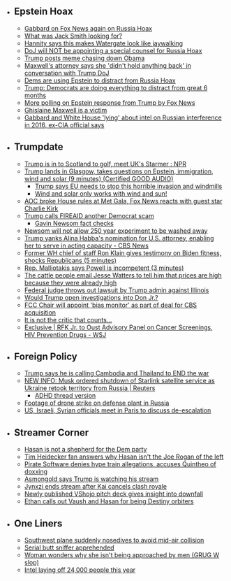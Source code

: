  - ## Epstein Hoax
    - [Gabbard on Fox News again on Russia Hoax](https://youtu.be/aDi0tDm7bpg?si=8b6H3uIap-f8pLHJ)
    - [What was Jack Smith looking for?](https://x.com/Acyn/status/1948920287011242438)
    - [Hannity says this makes Watergate look like jaywalking](https://x.com/Acyn/status/1948917859008348207)
    - [DoJ will NOT be appointing a special counsel for Russia Hoax](https://youtu.be/3r0s7bTvBRk?si=oBel4LfVKQ4rWKii)
    - [Trump posts meme chasing down Obama](https://x.com/TrumpDailyPosts/status/1949134488211996819)
    - [Maxwell's attorney says she 'didn't hold anything back' in conversation with Trump DoJ](https://x.com/Acyn/status/1948898052796022927)
    - [Dems are using Epstein to distract from Russia Hoax](https://x.com/Acyn/status/1948884026770817316)
    - [Trump: Democrats are doing everything to distract from great 6 months](https://x.com/TrumpDailyPosts/status/1948561065492529342)
    - [More polling on Epstein response from Trump by Fox News](https://x.com/Acyn/status/1948940821447000152)
    - [Ghislaine Maxwell is a victim](https://x.com/RpsAgainstTrump/status/1948566415444742373)
    - [Gabbard and White House 'lying' about intel on Russian interference in 2016, ex-CIA official says](https://www.nbcnews.com/politics/national-security/gabbard-white-house-lying-intel-russian-interference-2016-ex-cia-offic-rcna220870?cid=sm_npd_nn_tw_ma&taid=6884cdd26fb17600013a4d07&utm_campaign=trueanthem&utm_medium=social&utm_source=twitter)
  - ## Trumpdate
    - [Trump is in to Scotland to golf, meet UK's Starmer : NPR](https://www.npr.org/2025/07/24/nx-s1-5475207/trump-scotland-trade-epstein)
    - [Trump lands in Glasgow, takes questions on Epstein, immigration, wind and solar (9 minutes) (Certified GOOD AUDIO)](https://youtu.be/oy1qAH2XlXw?si=psAGEElHgg4WypJB)
      - [Trump says EU needs to stop this horrible invasion and windmills](https://x.com/Acyn/status/1948835267441557572)
      - [Wind and solar only works with wind and sun!](https://x.com/Acyn/status/1948842701765685553)
    - [AOC broke House rules at Met Gala, Fox News reacts with guest star Charlie Kirk](https://youtu.be/rmZ63S2avD0?si=jt4NuZZeEW4PZ2-8)
    - [Trump calls FIREAID another Democrat scam](https://x.com/TrumpDailyPosts/status/1948893457990516807)
      - [Gavin Newsom fact checks](https://x.com/GavinNewsom/status/1948906454632857971)
    - [Newsom will not allow 250 year experiment to be washed away](https://x.com/Acyn/status/1948861718593192332)
    - [Trump yanks Alina Habba's nomination for U.S. attorney, enabling her to serve in acting capacity - CBS News](https://www.cbsnews.com/news/u-s-attorney-new-jersey-alina-habba-desiree-leigh-grace-pam-bondi/)
    - [Former WH chief of staff Ron Klain gives testimony on Biden fitness, shocks Republicans (5 minutes)](https://youtu.be/oehi6zSzqws?si=3Dal8e_nOLliHeid)
    - [Rep. Malliotakis says Powell is incompetent (3 minutes)](https://youtu.be/qiI29EGlCBA?si=m2Ub460N6zVhH-R9)
    - [The cattle people email Jesse Watters to tell him that prices are high because they were already high](https://x.com/Acyn/status/1948868722741182670)
    - [Federal judge throws out lawsuit by Trump admin against Illinois](https://x.com/kyledcheney/status/1948847540650012823)
    - [Would Trump open investigations into Don Jr.?](https://x.com/Acyn/status/1948908955494740165)
    - [FCC Chair will appoint 'bias monitor' as part of deal for CBS acquisition](https://x.com/factpostnews/status/1948776828333617502)
    - [It is not the critic that counts...](https://x.com/WhiteHouse/status/1948879207649403318)
    - [Exclusive | RFK Jr. to Oust Advisory Panel on Cancer Screenings, HIV Prevention Drugs - WSJ](https://www.wsj.com/health/healthcare/rfk-health-screening-panel-members-c308cbb0)
  - ## Foreign Policy
    - [Trump says he is calling Cambodia and Thailand to END the war](https://x.com/TrumpDailyPosts/status/1949137060402540987)
    - [NEW INFO: Musk ordered shutdown of Starlink satellite service as Ukraine retook territory from Russia | Reuters](https://www.reuters.com/investigations/musk-ordered-shutdown-starlink-satellite-service-ukraine-retook-territory-russia-2025-07-25/)
      - [ADHD thread version](https://x.com/Mylovanov/status/1948879780842987875)
    - [Footage of drone strike on defense plant in Russia](https://x.com/wartranslated/status/1948982307538223384)
    - [US, Israeli, Syrian officials meet in Paris to discuss de-escalation](https://x.com/TheStudyofWar/status/1948872418610872703)
  - ## Streamer Corner
    - [Hasan is not a shepherd for the Dem party](https://x.com/Awk20000/status/1948985854317527484)
    - [Tim Heidecker fan answers why Hasan isn't the Joe Rogan of the left](https://x.com/Awk20000/status/1948776082238570556)
    - [Pirate Software denies hype train allegations, accuses Quintheo of doxxing](https://x.com/Awk20000/status/1948963594043097320)
    - [Asmongold says Trump is watching his stream](https://x.com/Awk20000/status/1949002571181645895)
    - [Jynxzi ends stream after Kai cancels clash royale](https://x.com/MrBflossOnX/status/1948931282387226690)
    - [Newly published VShojo pitch deck gives insight into downfall](https://x.com/Awk20000/status/1949031731165827523)
    - [Ethan calls out Vaush and Hasan for being Destiny orbiters](https://x.com/Awk20000/status/1948970961728143591)
  - ## One Liners
    - [Southwest plane suddenly nosedives to avoid mid-air collision](https://youtu.be/npOu_jiVOog?si=cUQUEiZ6YfpoP7N4)
    - [Serial butt sniffer apprehended](https://x.com/TaraBull808/status/1948826056892579986)
    - [Woman wonders why she isn't being approached by men (GRUG W slop)](https://x.com/BrianAtlas/status/1948746811264696553)
    - [Intel laying off 24,000 people this year](https://x.com/Awk20000/status/1949097713867591962)
#